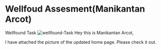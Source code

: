 # Wellfoud Assesment(Manikantan Arcot)
Wellfound Task
![wellfound-Task](https://github.com/ManikantanArcot/wellfoud-assesment/assets/59758544/ff6fcd4a-29e7-49e6-a9b5-39ad065e6083)
Hey this is Manikantan Arcot,

I have attached the picture of the updated home page. Please check it out.
